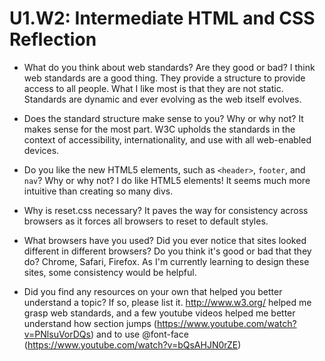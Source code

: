 # U1.W2: Intermediate HTML and CSS Reflection

* What do you think about web standards? Are they good or bad?
	I think web standards are a good thing.  They provide a structure to provide access to all people.  What I like most is that they are not static.  Standards are dynamic and ever evolving as the web itself evolves.  

* Does the standard structure make sense to you? Why or why not?
	It makes sense for the most part.  W3C upholds the standards in the context of accessibility, internationality, and use with all web-enabled devices.

* Do you like the new HTML5 elements, such as `<header>`, `footer`, and `nav`? Why or why not?
	I do like HTML5 elements!  It seems much more intuitive than creating so many divs.

* Why is reset.css necessary? 
	It paves the way for consistency across browsers as it forces all browsers to reset to default styles.

* What browsers have you used? Did you ever notice that sites looked different in different browsers? Do you think it's good or bad that they do?
	Chrome, Safari, Firefox.  As I'm currently learning to design these sites, some consistency would be helpful.

* Did you find any resources on your own that helped you better understand a topic? If so, please list it.
	http://www.w3.org/ helped me grasp web standards, and a few youtube videos helped me better understand how section jumps (https://www.youtube.com/watch?v=PNlsuVorDQs) and to use @font-face (https://www.youtube.com/watch?v=bQsAHJN0rZE)


